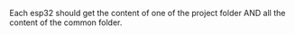 Each esp32 should get the content of one of the project folder AND all the content of the common folder.